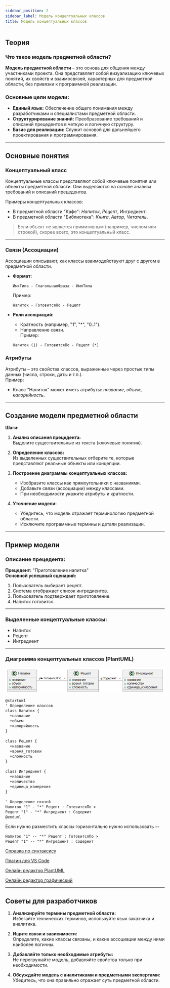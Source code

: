 ```yaml
---
sidebar_position: 2
sidebar_label: Модель концептуальных классов
title: Модель концептуальных классов
---
```


## Теория

### Что такое модель предметной области?

**Модель предметной области** – это основа для общения между участниками проекта. Она представляет собой визуализацию ключевых понятий, их свойств и взаимосвязей, характерных для предметной области, без привязки к программной реализации.

### Основные цели модели:

- **Единый язык:** Обеспечение общего понимания между разработчиками и специалистами предметной области.
- **Структурирование знаний:** Преобразование требований и описаний прецедентов в четкую и логичную структуру.
- **Базис для реализации:** Служит основой для дальнейшего проектирования и программирования.

---

## Основные понятия

### Концептуальный класс

Концептуальные классы представляют собой ключевые понятия или объекты предметной области. Они выделяются на основе анализа требований и описаний прецедентов.

Примеры концептуальных классов:

- В предметной области "Кафе": *Напиток*, *Рецепт*, *Ингредиент*.
- В предметной области "Библиотека": *Книга*, *Автор*, *Читатель*.

> Если объект не является примитивным (например, числом или строкой), скорее всего, это концептуальный класс.

---

### Связи (Ассоциации)

Ассоциации описывают, как классы взаимодействуют друг с другом в предметной области.

- **Формат:**

  ```
  ИмяТипа - ГлагольнаяФраза - ИмяТипа
  ```

  Пример:

  ```
  Напиток - ГотовитсяПо - Рецепт
  ```

- **Роли ассоциаций:**

  - Кратность (например, "1", "\*", "0..1").
  - Направление связи.\
    Пример:

  ```
  Напиток (1) - ГотовитсяПо - Рецепт (*)
  ```

### Атрибуты

Атрибуты – это свойства классов, выраженные через простые типы данных (числа, строки, даты и т.п.).\
Пример:

- Класс "Напиток" может иметь атрибуты: *название*, *объем*, *калорийность*.

---

## Создание модели предметной области

**Шаги:**

1. **Анализ описания прецедента:**\
   Выделите существительные из текста (ключевые понятия).

2. **Определение классов:**\
   Из выделенных существительных отберите те, которые представляют реальные объекты или концепции.

3. **Построение диаграммы концептуальных классов:**

   - Изобразите классы как прямоугольники с названиями.
   - Добавьте связи (ассоциации) между классами.
   - При необходимости укажите атрибуты и кратности.

4. **Уточнение модели:**

   - Убедитесь, что модель отражает терминологию предметной области.
   - Исключите программные термины и детали реализации.

---

## Пример модели

### Описание прецедента:

**Прецедент:** "Приготовление напитка"\
**Основной успешный сценарий:**

1. Пользователь выбирает рецепт.
2. Система отображает список ингредиентов.
3. Пользователь подтверждает приготовление.
4. Напиток готовится.

---

### Выделенные концептуальные классы:

- Напиток
- Рецепт
- Ингредиент

---

### Диаграмма концептуальных классов (PlantUML)

![image](img/conceptual_classes.png)

```
@startuml
' Определение классов
class Напиток {
  +название
  +объем
  +калорийность
}

class Рецепт {
  +название
  +время_готовки
  +сложность
}

class Ингредиент {
  +название
  +количество
  +единица_измерения
}

' Определение связей
Напиток "1" - "*" Рецепт : ГотовитсяПо >
Рецепт "1" - "*" Ингредиент : Содержит
@enduml
```

Если нужно разместить классы горизонтально нужно использовать **--**

```
Напиток "1" -- "*" Рецепт : ГотовитсяПо >
Рецепт "1" -- "*" Ингредиент : Содержит
```

[Справка по синтаксису](https://plantuml.com/ru-dark/class-diagram)

[Плагин для VS Code](https://logrocon.ru/news/plantuml_visualstudiocode)

[Онлайн редактор PlantUML](https://www.planttext.com/)

[Онлайн редактор графический](https://app.diagrams.net/)

---

## Советы для разработчиков

1. **Анализируйте термины предметной области:**\
   Избегайте технических терминов, используйте язык заказчика и аналитика.

2. **Ищите связи и зависимости:**\
   Определите, какие классы связаны, и какие ассоциации между ними наиболее логичны.

3. **Добавляйте только необходимые атрибуты:**\
   Не перегружайте модель, добавляйте свойства только при необходимости.

4. **Обсуждайте модель с аналитиками и предметными экспертами:**\
   Убедитесь, что она правильно отражает суть предметной области.